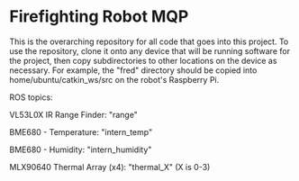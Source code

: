 # Firefighting Robot MQP

This is the overarching repository for all code that goes into this project.
To use the repository, clone it onto any device that will be running software for the project, then copy subdirectories to other locations on the device as necessary.
For example, the "fred" directory should be copied into home/ubuntu/catkin_ws/src on the robot's Raspberry Pi.

ROS topics:

VL53L0X IR Range Finder: "range"

BME680 - Temperature: "intern_temp"

BME680 - Humidity: "intern_humidity"

MLX90640 Thermal Array (x4): "thermal_X" (X is 0-3)
